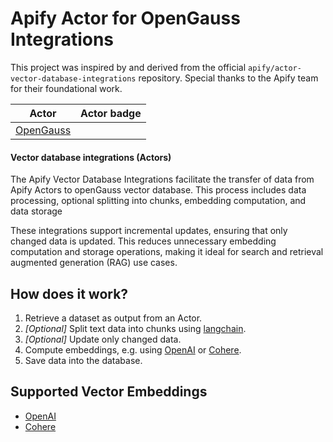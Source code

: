 # Apify Actor for OpenGauss Integrations

This project was inspired by and derived from the official `apify/actor-vector-database-integrations` repository. Special thanks to the Apify team for their foundational work.

| Actor                       | Actor badge |
|-----------------------------|---------------------|
| [OpenGauss](https://opengauss.org/) |  |

#### Vector database integrations (Actors)

The Apify Vector Database Integrations facilitate the transfer of data from Apify Actors to  openGauss vector database. 
This process includes data processing, optional splitting into chunks, embedding computation, and data storage

These integrations support incremental updates, ensuring that only changed data is updated. 
This reduces unnecessary embedding computation and storage operations, making it ideal for search and retrieval augmented generation (RAG) use cases.

## How does it work?

1. Retrieve a dataset as output from an Actor.
2. _[Optional]_ Split text data into chunks using [langchain](https://python.langchain.com).
3. _[Optional]_ Update only changed data.
4. Compute embeddings, e.g. using [OpenAI](https://platform.openai.com/docs/guides/embeddings) or [Cohere](https://cohere.com/embeddings).
5. Save data into the database.

## Supported Vector Embeddings

- [OpenAI](https://platform.openai.com/docs/guides/embeddings)
- [Cohere](https://cohere.com/embeddings)
